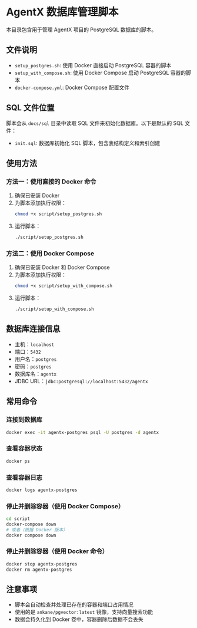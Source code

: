 # AgentX 数据库管理脚本

本目录包含用于管理 AgentX 项目的 PostgreSQL 数据库的脚本。

## 文件说明

- `setup_postgres.sh`: 使用 Docker 直接启动 PostgreSQL 容器的脚本
- `setup_with_compose.sh`: 使用 Docker Compose 启动 PostgreSQL 容器的脚本  
- `docker-compose.yml`: Docker Compose 配置文件

## SQL 文件位置

脚本会从 `docs/sql` 目录中读取 SQL 文件来初始化数据库。以下是默认的 SQL 文件：

- `init.sql`: 数据库初始化 SQL 脚本，包含表结构定义和索引创建

## 使用方法

### 方法一：使用直接的 Docker 命令

1. 确保已安装 Docker
2. 为脚本添加执行权限：
   ```bash
   chmod +x script/setup_postgres.sh
   ```
3. 运行脚本：
   ```bash
   ./script/setup_postgres.sh
   ```

### 方法二：使用 Docker Compose

1. 确保已安装 Docker 和 Docker Compose
2. 为脚本添加执行权限：
   ```bash
   chmod +x script/setup_with_compose.sh
   ```
3. 运行脚本：
   ```bash
   ./script/setup_with_compose.sh
   ```

## 数据库连接信息

- 主机：`localhost`
- 端口：`5432`
- 用户名：`postgres`
- 密码：`postgres`
- 数据库名：`agentx`
- JDBC URL：`jdbc:postgresql://localhost:5432/agentx`

## 常用命令

### 连接到数据库

```bash
docker exec -it agentx-postgres psql -U postgres -d agentx
```

### 查看容器状态

```bash
docker ps
```

### 查看容器日志

```bash
docker logs agentx-postgres
```

### 停止并删除容器（使用 Docker Compose）

```bash
cd script
docker-compose down
# 或者（根据 Docker 版本）
docker compose down
```

### 停止并删除容器（使用 Docker 命令）

```bash
docker stop agentx-postgres
docker rm agentx-postgres
```

## 注意事项

- 脚本会自动检查并处理已存在的容器和端口占用情况
- 使用的是 `ankane/pgvector:latest` 镜像，支持向量搜索功能
- 数据会持久化到 Docker 卷中，容器删除后数据不会丢失 